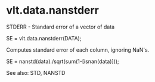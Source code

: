 # vlt.data.nanstderr

   STDERR - Standard error of a vector of data
 
   SE = vlt.data.nanstderr(DATA);
 
   Computes standard error of each column, ignoring NaN's.
 
   SE = nanstd(data)./sqrt(sum(1-[isnan(data)]));
 
   See also: STD, NANSTD
